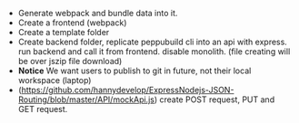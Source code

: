 - Generate webpack and bundle data into it.
- Create a frontend (webpack) 
- Create a template folder
- Create backend folder, replicate peppubuild cli into an api with express. run backend and call it from frontend. disable monolith. (file creating will be over jszip file download)
- **Notice** We want users to publish to git in future, not their local workspace (laptop)
- (https://github.com/hannydevelop/ExpressNodejs-JSON-Routing/blob/master/API/mockApi.js) create POST request, PUT and GET request.